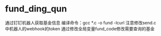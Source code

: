 # fund_ding_qun
通过钉钉机器人获取基金信息
编译命令：gcc *.c -o fund -lcurl
注意修改send.c中机器人的webhook的token
通过修改全局变量fund_code修改需要查询的基金
